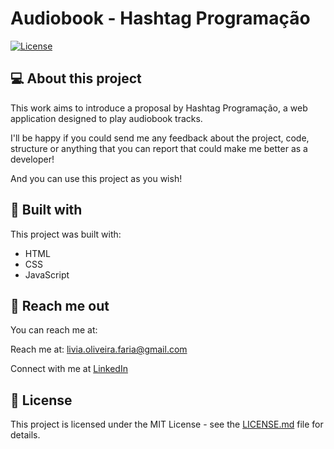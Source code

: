 # Audiobook - Hashtag Programação

<a href="../LICENSE.md">
    <img src="https://img.shields.io/badge/license-MIT-blue.svg" alt="License"/>
</a>

## 💻 About this project

This work aims to introduce a proposal by Hashtag Programação, a web application designed to play audiobook tracks.

I'll be happy if you could send me any feedback about the project, code, structure or anything that you can report that could make me better as a developer!

And you can use this project as you wish!

## 🚀 Built with

This project was built with:

- HTML
- CSS
- JavaScript

## 📩 Reach me out

You can reach me at:

Reach me at: livia.oliveira.faria@gmail.com

Connect with me at [LinkedIn](https://www.linkedin.com/in/liviaolivf/)

## 📝 License

This project is licensed under the MIT License - see the [LICENSE.md](./LICENSE.md) file for details.
